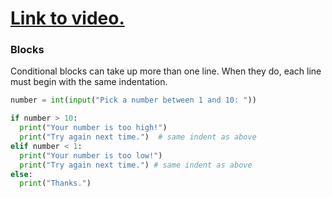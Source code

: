 # [Link to video.](https://www.youtube.com/watch?v=Ao1-BJJG_II&list=PLVD25niNi0Bkf2psAf7PzB1SV068XyNPo&index=20)

### Blocks

Conditional blocks can take up more than one line. When they do, each line must begin with the same indentation.

```python
number = int(input("Pick a number between 1 and 10: "))

if number > 10:
  print("Your number is too high!")
  print("Try again next time.")  # same indent as above
elif number < 1:
  print("Your number is too low!")
  print("Try again next time.") # same indent as above
else:
  print("Thanks.")
```
